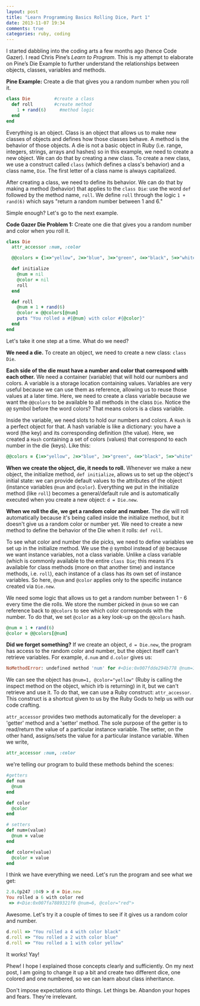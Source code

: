 ```yaml
---
layout: post
title: "Learn Programming Basics Rolling Dice, Part 1"
date: 2013-11-07 19:34
comments: true
categories: ruby, coding
---
```

I started dabbling into the coding arts a few months ago (hence Code Gazer). I read Chris Pine’s *Learn to Program*. This is my attempt to elaborate on Pine’s Die Example to further understand the relationships between objects, classes, variables and methods.

**Pine Example:** Create a die that gives you a random number when you roll it.

```ruby
class Die         #create a class
  def roll        #create method
    1 + rand(6)     #method logic
  end
end
```

Everything is an object. Class is an object that allows us to make new classes of objects and defines how those classes behave. A method is the behavior of those objects.
A die is not a basic object in Ruby (i.e. range, integers, strings, arrays and hashes) so in this example, we need to create a new object. We can do that by creating a new class. To create a new class, we use a construct called `class` (which defines a class's behavior) and a class name, `Die`. The first letter of a class name is always capitalized.

<!-- more -->

After creating a class, we need to define its behavior. We can do that by making a method (behavior) that applies to the `class Die`: use the word `def` followed by the method name, `roll`. We define `roll` through the logic `1 + rand(6)` which says "return a random number between 1 and 6."

Simple enough? Let's go to the next example.

**Code Gazer Die Problem 1:** Create one die that gives you a random number and color when you roll it.

```ruby
class Die
  attr_accessor :num, :color

  @@colors = {1=>"yellow", 2=>"blue", 3=>"green", 4=>"black", 5=>"white", 6=>"red"}     #class variable hash

  def initialize
    @num = nil
    @color = nil
    roll
  end

  def roll
    @num = 1 + rand(6)                                                                  # instance variable
    @color = @@colors[@num]                                                             # hash key look-up
    puts "You rolled a #{@num} with color #{@color}"
  end
end
```

Let's take it one step at a time. What do we need?

**We need a die.**
To create an object, we need to create a new class: `class Die`.

**Each side of the die must have a number and color that correspond with each other.**
  We need a container (variable) that will hold our numbers and colors. A variable is a storage location containing values. Variables are very useful because we can use them as reference, allowing us to reuse those values at a later time. Here, we need to create a class variable because we want the `@@colors` to be available to all methods in the class `Die`. Notice the `@@` symbol before the word colors? That means colors is a class variable.

  Inside the variable, we need slots to hold our numbers and colors. A `Hash` is a perfect object for that. A hash variable is like a dictionary: you have a word (the key) and its corresponding definition (the value). Here, we created a `Hash` containing a set of colors (values) that correspond to each number in the die (keys). Like this:

```ruby
@@colors = {1=>"yellow", 2=>"blue", 3=>"green", 4=>"black", 5=>"white", 6=>"red"}
```
**When we create the object, die, it needs to roll.**
  Whenever we make a new object, the initialize method, `def initialize`, allows us to set up the object's initial state: we can provide default values to the attributes of the object (instance variables `@num` and `@color`). Everything we put in the initialize method (like `roll`) becomes a general/default rule and is automatically executed when you create a new object: `d = Die.new`.

**When we roll the die, we get a random color and number.**
  The die will roll automatically because it's being called inside the initialize method, but it doesn't give us a random color or number yet. We need to create a new method to define the behavior of the Die when it rolls: `def roll`.

  To see what color and number the die picks, we need to define variables we set up in the initialize method. We use the `@` symbol instead of `@@` because we want instance variables, not a class variable. Unlike a class variable (which is commonly available to the entire `class Die`; this means it's available for class methods (more on that another time) and instance methods, i.e. `roll`), each instance of a class has its own set of instance variables. So here, `@num` and `@color` applies only to the specific instance created via `Die.new`.

  We need some logic that allows us to get a random number between 1 - 6 every time the die rolls. We store the number picked in `@num` so we can reference back to `@@colors` to see which color corresponds with the number. To do that, we set `@color` as a key look-up on the `@@colors` hash.
```ruby
@num = 1 + rand(6)
@color = @@colors[@num]
```

**Did we forget something?**
  If we create an object, `d = Die.new`, the program has access to the random color and number, but the object itself can't retrieve variables. For example, `d.num` and `d.color` gives us:

```ruby
NoMethodError: undefined method 'num' for #<Die:0x007fdde294b778 @num=1, @color="yellow">
```

  We can see the object has `@num=1, @color="yellow"` (Ruby is calling the inspect method on the object, which irb is returning) in it, but we can't retrieve and use it. To do that, we can use a Ruby construct: `attr_accessor`. This construct is a shortcut given to us by the Ruby Gods to help us with our code crafting.

  `attr_accessor` provides two methods automatically for the developer: a 'getter' method and a 'setter' method. The sole purpose of the getter is to read/return the value of a particular instance variable. The setter, on the other hand, assigns/sets the value for a particular instance variable. When we write,

```ruby
attr_accessor :num, :color
```

  we're telling our program to build these methods behind the scenes:

```ruby
#getters
def num
  @num
end

def color
  @color
end

# setters
def num=(value)
  @num = value
end

def color=(value)
  @color = value
end
```


  I think we have everything we need. Let's run the program and see what we get:

```ruby
2.0.0p247 :049 > d = Die.new
You rolled a 6 with color red
 => #<Die:0x007fa7889321f0 @num=6, @color="red">
```

  Awesome. Let's try it a couple of times to see if it gives us a random color and number.

```ruby
d.roll => "You rolled a 4 with color black"
d.roll => "You rolled a 2 with color blue"
d.roll => "You rolled a 1 with color yellow"
```

  It works! Yay!

Phew! I hope I explained those concepts clearly and sufficiently. On my next post, I am going to change it up a bit and create two different dice, one colored and one numbered, so we can learn about class inheritance.

<p class="post-quote">Don't impose expectations onto things. Let things be. Abandon your hopes and fears. They're irrelevant.</p>

